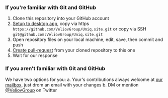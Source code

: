 ### If you're familiar with Git and GitHub
  1. Clone this repository into your GitHub account
  2. [Setup to desktop app](github-mac://openRepo/https://github.com/VeliovGroup/Uniq.site), copy via https `https://github.com/VeliovGroup/Uniq.site.git` or copy via SSH `git@github.com:VeliovGroup/Uniq.site.git`
  3. Open repository files on your local machine, edit, save, then commit and push
  4. [Create pull-request](https://github.com/VeliovGroup/Uniq.site/compare) from your cloned repository to this one
  5. Wait for our response

### If you aren't familiar with Git and GitHub
We have two options for you:
 a. Your's contributions always welcome at [our mailbox](mailto:info@uniq.site), just drom an email with your changes
 b. DM or mention [@VeliovGroup](https://twitter.com/VeliovGroup) on Twitter
